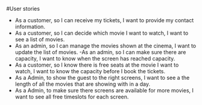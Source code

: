 #User stories

- As a customer, so I can receive my tickets, I want to provide my contact information.
- As a customer, so I can decide which movie I want to watch, I want to see a list of movies.
- As an admin, so I can manage the movies shown at the cinema, I want to update the list of movies.
-As an admin, so I can make sure there are capacity, I want to know when the screen has reached capacity.
- As a customer, so I know there is free seats at the movie I want to watch, I want to know the capacity before I book the tickets.
- As a Admin, to show the guest to the right screens, I want to see a the length of all the movies that are showing with in a day.
- As a Admin, to make sure there screens are available for more movies, I want to see all free timeslots for each screen.
